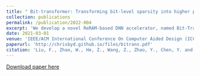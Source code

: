 ```yaml
---
title: " Bit-transformer: Transforming bit-level sparsity into higher preformance in reram-based accelerator"
collection: publications
permalink: /publication/2022-004
excerpt: 'We develop a novel ReRAM-based DNN accelerator, named Bit-Transformer, which pays attention to the correlation between the bit-level sparsity and the performance of the ReRAM-based crossbar.'
date: 2021-03-01
venue: 'IEEE/ACM International Conference On Computer Aided Design (ICCAD)'
paperurl: 'http://chrisbyd.github.io/files/bitrans.pdf'
citation: 'Liu, F., Zhao, W., He, Z., Wang, Z., Zhao, Y., Chen, Y. and Jiang, L., 2021, November. Bit-transformer: Transforming bit-level sparsity into higher preformance in reram-based accelerator. In 2021 IEEE/ACM International Conference On Computer Aided Design (ICCAD) (pp. 1-9). IEEE.'
---
```


[Download paper here](http://chrisbyd.github.io/files/bitrans.pdf)
